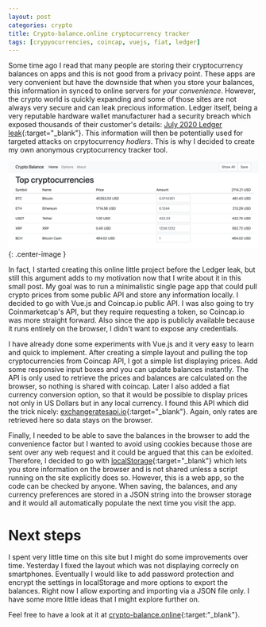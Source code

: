 ```yaml
---
layout: post
categories: crypto
title: Crypto-balance.online cryptocurrency tracker
tags: [crypyocurrencies, coincap, vuejs, fiat, ledger]
---
```


Some time ago I read that many people are storing their cryptocurrency balances on apps and this is not good from a privacy point. These apps are very convenient but have the downside that when you store your balances, this information in synced to online servers for _your convenience_. However, the crypto world is quickly expanding and some of those sites are not always very secure and can leak precious information. Ledger itself, being a very reputable hardware wallet manufacturer had a security breach which exposed thousands of their customer's details: [July 2020 Ledger leak](https://www.ledger.com/addressing-the-july-2020-e-commerce-and-marketing-data-breach){:target="_blank"}. This information will then be potentially used for targeted attacks on crpytocurrency _hodlers_. This is why I decided to create my own anonymous cryptocurrency tracker tool.

<!--more-->

![Crypto-Balance.online](/img/crypto-balance.png){: .center-image }

In fact, I started creating this online little project before the Ledger leak, but still this argument adds to my motivation now that I write about it in this small post. My goal was to run a minimalistic single page app that could pull crypto prices from some public API and store any information locally. I decided to go with Vue.js and Coincap.io public API. I was also going to try Coinmarketcap's API, but they require requesting a token, so Coincap.io was more straight forward. Also since the app is publicly available because it runs entirely on the browser, I didn't want to expose any credentials.

I have already done some experiments with Vue.js and it very easy to learn and quick to implement. After creating a simple layout and pulling the top cryptocurrencies from Coincap API, I got a simple list displaying prices. Add some responsive input boxes and you can update balances instantly. The API is only used to retrieve the prices and balances are calculated on the browser, so nothing is shared with coincap. Later I also added a fiat currency conversion option, so that it would be possible to display prices not only in US Dollars but in any local currency. I found this API which did the trick nicely: [exchangeratesapi.io](https://exchangeratesapi.io/){:target="_blank"}. Again, only rates are retrieved here so data stays on the browser.

Finally, I needed to be able to save the balances in the browser to add the convenience factor but I wanted to avoid using cookies because those are sent over any web request and it could be argued that this can be exloited. Therefore, I decided to go with [localStorage](https://www.w3schools.com/html/html5_webstorage.asp){:target="_blank"} which lets you store information on the browser and is not shared unless a script running on the site explicitly does so. However, this is a web app, so the code can be checked by anyone. When saving, the balances, and any currency preferences are stored in a JSON string into the browser storage and it would all automatically populate the next time you visit the app.

# Next steps
I spent very little time on this site but I might do some improvements over time. Yesterday I fixed the layout which was not displaying correcly on smartphones. Eventually I would like to add password protection and encrypt the settings in localStorage and more options to export the balances. Right now I allow exporting and importing via a JSON file only. I have some more little ideas that I might explore further on.

Feel free to have a look at it at [crypto-balance.online](https://crypto-balance.online){:target:"_blank"}.
